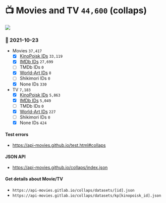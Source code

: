 # :tv: Movies and TV `44,600` (collaps)

<a href="https://API-Movies.github.io"><img src="https://API-Movies.github.io/banner.png?cache"></a>

### :date: 2021-10-23
- Movies `37,417`
  - [x] <a href="https://API-Movies.github.io/collaps/movie_kinopoisk_ids.json">KinoPoisk IDs</a> `33,119`
  - [x] <a href="https://API-Movies.github.io/collaps/movie_imdb_ids.json">IMDb IDs</a> `27,699`
  - [ ] TMDb IDs `0`
  - [x] <a href="https://API-Movies.github.io/collaps/movie_world_art_ids.json">World-Art IDs</a> `8`
  - [ ] Shikimori IDs `0`
  - [x] None IDs `330`
- TV `7,183`
  - [x] <a href="https://API-Movies.github.io/collaps/tv_kinopoisk_ids.json">KinoPoisk IDs</a> `5,863`
  - [x] <a href="https://API-Movies.github.io/collaps/tv_imdb_ids.json">IMDb IDs</a> `5,049`
  - [ ] TMDb IDs `0`
  - [x] <a href="https://API-Movies.github.io/collaps/tv_world_art_ids.json">World-Art IDs</a> `227`
  - [ ] Shikimori IDs `0`
  - [x] None IDs `424`
#### Test errors
- <a href='https://api-movies.github.io/test.html#collaps'>https://api-movies.github.io/test.html#collaps</a>
#### JSON API
- <a href='https://api-movies.github.io/collaps/index.json'>https://api-movies.github.io/collaps/index.json</a>
#### Get details about Movie/TV
- `https://api-movies.gitlab.io/collaps/datasets/[id].json`
- `https://api-movies.gitlab.io/collaps/datasets/kp[kinopoisk_id].json`
